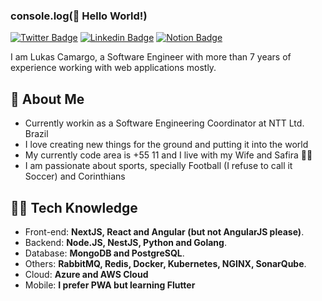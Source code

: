 
### console.log(👋 Hello World!)

[![Twitter Badge](https://img.shields.io/badge/-@_lukascamargo-1ca0f1?style=flat-square&labelColor=1ca0f1&logo=twitter&logoColor=white&link=https://twitter.com/_lukascamargo)](https://twitter.com/_lukascamargo)
[![Linkedin Badge](https://img.shields.io/badge/-lukascamargo-blue?style=flat-square&logo=Linkedin&logoColor=white&link=https://www.linkedin.com/in/lukas-camargo/)](https://www.linkedin.com/in/lukas-camargo/)
[![Notion Badge](https://img.shields.io/badge/-@lukascamargo-black?style=flat-square&labelColor=black&logo=notion&logoColor=white&link=https://lukascamargo.com)](https://lukascamargo.com)



I am Lukas Camargo, a Software Engineer with more than 7 years of experience working with web applications mostly. 

## 👀 About Me
- Currently workin as a Software Engineering Coordinator at NTT Ltd. Brazil
- I love creating new things for the ground and putting it into the world
- My currently code area is +55 11 and I live with my Wife and Safira 🐕‍🦺
- I am passionate about sports, specially Football (I refuse to call it Soccer) and Corinthians



## 🧑‍💻 Tech Knowledge
- Front-end: **NextJS, React and Angular (but not AngularJS please)**.
- Backend: **Node.JS, NestJS, Python and Golang**.
- Database: **MongoDB and PostgreSQL**.
- Others: **RabbitMQ, Redis, Docker, Kubernetes, NGINX, SonarQube**.
- Cloud: **Azure and AWS Cloud**
- Mobile: **I prefer PWA but learning Flutter**


<!---
lukascamargo/lukascamargo is a ✨ special ✨ repository because its `README.md` (this file) appears on your GitHub profile.
You can click the Preview link to take a look at your changes.
--->
